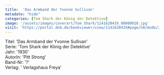 ```yaml
---
title:  'Das Armband der Yvonne Sullivan'
metadate: "hide"
categories: [Tom Shark der König der Detektive]
image: '/assets/images/coverart/Tom Shark/114162043X_00000010.jpg'
visit: 'https://portal.dnb.de/bookviewer/view/114162043X#page/n0/mode/2up'
---
```

Titel: 'Das Armband der Yvonne Sullivan' <br>
Serie: 'Tom Shark der König der Detektive' <br>
Jahr: '1930' <br>
AutorIn: 'Pitt Strong' <br>
Band-Nr: '?' <br>
Verlag: ' Verlagshaus Freya'